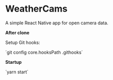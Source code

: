 WeatherCams
===========

A simple React Native app for open camera data.

**After clone**

Setup Git hooks:

´git config core.hooksPath .githooks´


**Startup**

´yarn start´
